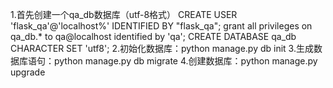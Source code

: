 1.首先创建一个qa_db数据库（utf-8格式）
    CREATE USER 'flask_qa'@'localhost%' IDENTIFIED BY "flask_qa";
    grant all privileges on qa_db.* to qa@localhost identified by 'qa';
    CREATE DATABASE qa_db CHARACTER SET 'utf8';
2.初始化数据库：python manage.py db init
3.生成数据库语句：python manage.py db migrate
4.创建数据库：python manage.py upgrade